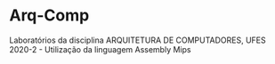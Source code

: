 # Arq-Comp
Laboratórios da disciplina ARQUITETURA DE COMPUTADORES, UFES 2020-2 - Utilização da linguagem Assembly Mips

